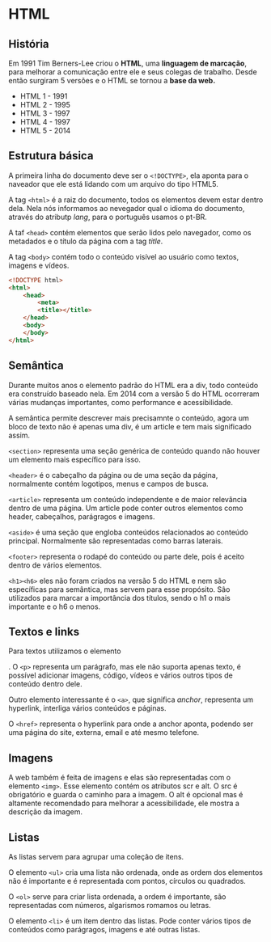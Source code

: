 # HTML

## História

Em 1991 Tim Berners-Lee criou o **HTML**, uma **linguagem de marcação**, para melhorar a comunicação entre ele e seus colegas de trabalho. Desde então surgiram 5 versões e o HTML se tornou a **base da web.**

- HTML 1 - 1991
- HTML 2 - 1995
- HTML 3 - 1997
- HTML 4 - 1997
- HTML 5 - 2014

## Estrutura básica 

A primeira linha do documento deve ser o `<!DOCTYPE>`, ela aponta para o naveador que ele está lidando com um arquivo do tipo HTML5.

A tag `<html>` é a raiz do documento, todos os elementos devem estar dentro dela. Nela nós informamos ao nevegador qual o idioma do documento, através do atributp *lang*, para o português usamos o pt-BR.

A taf `<head>` contém elementos que serão lidos pelo navegador, como os metadados e o título da página com a tag *title*.

A tag `<body>` contém todo o conteúdo visível ao usuário como textos, imagens e vídeos.

~~~html
<!DOCTYPE html>
<html>
    <head>
        <meta>
        <title></title>
    </head>
    <body>
    </body>
</html>
~~~

## Semântica

Durante muitos anos o elemento padrão do HTML era a div, todo conteúdo era construído baseado nela. Em 2014 com a versão 5 do HTML ocorreram várias mudanças importantes, como performance e acessibilidade. 

A semântica permite descrever mais precisamnte o conteúdo, agora um bloco de texto não é apenas uma div, é um article e tem mais significado assim.

`<section>` representa uma seção genérica de conteúdo quando não houver um elemento mais específico para isso.

`<header>` é o cabeçalho da página ou de uma seção da página, normalmente contém logotipos, menus e campos de busca.

`<article>` representa um conteúdo independente e de maior relevância dentro de uma página. Um article pode conter outros elementos como header, cabeçalhos, parágragos e imagens.

`<aside>` é uma seção que engloba conteúdos relacionados ao conteúdo principal. Normalmente são representadas como barras laterais.

`<footer>` representa o rodapé do conteúdo ou parte dele, pois é aceito dentro de vários elementos. 

`<h1><h6>` eles não foram criados na versão 5 do HTML e nem são específicas para semântica, mas servem para esse propósito. Sâo utilizados para marcar a importância dos títulos, sendo o h1 o mais importante e o h6 o menos. 

## Textos e links

Para textos utilizamos o elemento <p>. O `<p>` representa um parágrafo, mas ele não suporta apenas texto, é possível adicionar imagens, código, vídeos e vários outros tipos de conteúdo dentro dele.

Outro elemento interessante é o `<a>`, que significa *anchor*, representa um hyperlink, interliga vários conteúdos e páginas. 

O `<href>` representa o hyperlink para onde a anchor aponta, podendo ser uma página do site, externa, email e até mesmo telefone. 

## Imagens 
A web também é feita de imagens e elas são representadas com o elemento `<img>`. Esse elemento contém os atributos scr e alt. O src é obrigatório e guarda o caminho para a imagem. O alt é opcional mas é altamente recomendado para melhorar a acessibilidade, ele mostra a descrição da imagem. 

## Listas

As listas servem para agrupar uma coleção de itens.

 O elemento `<ul>` cria uma lista não ordenada, onde as ordem dos elementos não é importante e é representada com pontos, círculos ou quadrados. 

 O `<ol>` serve para criar lista ordenada, a ordem é importante, são representadas com números, algarismos romamos ou letras.

 O elemento `<li>` é um item dentro das listas. Pode conter vários tipos de conteúdos como parágragos, imagens e até outras listas. 
